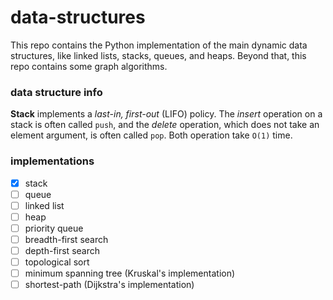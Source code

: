 # data-structures

This repo contains the Python implementation of the main dynamic data structures, like linked lists, stacks, queues, and heaps. Beyond that, this repo contains some graph algorithms.

### data structure info

**Stack** implements a *last-in, first-out* (LIFO) policy. The *insert* operation on a stack is often called `push`, and the *delete* operation, which does not take an element argument, is often called `pop`. Both operation take `O(1)` time.


### implementations

- [X] stack
- [ ] queue
- [ ] linked list
- [ ] heap
- [ ] priority queue
- [ ] breadth-first search
- [ ] depth-first search
- [ ] topological sort
- [ ] minimum spanning tree (Kruskal's implementation)
- [ ] shortest-path (Dijkstra's implementation)
